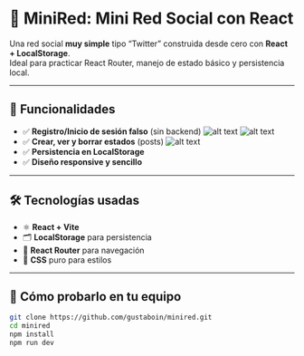 # 🧠 MiniRed: Mini Red Social con React

Una red social **muy simple** tipo “Twitter” construida desde cero con **React + LocalStorage**.  
Ideal para practicar React Router, manejo de estado básico y persistencia local.

---

## 🚀 Funcionalidades

- ✅ **Registro/Inicio de sesión falso** (sin backend)
  ![alt text](/minired/src/assets/image.png)
  ![alt text](/minired/src/assets/image-1.png)
- ✅ **Crear, ver y borrar estados** (posts)
  ![alt text](/minired/src/assets/image-2.png)
- ✅ **Persistencia en LocalStorage**
- ✅ **Diseño responsive y sencillo**

---

## 🛠️ Tecnologías usadas

- ⚛️ **React + Vite**
- 🗂️ **LocalStorage** para persistencia
- 🧭 **React Router** para navegación
- 🎨 **CSS** puro para estilos

---

## 🧪 Cómo probarlo en tu equipo

```bash
git clone https://github.com/gustaboin/minired.git
cd minired
npm install
npm run dev
```
